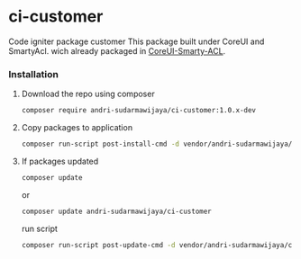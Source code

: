 # ci-customer
Code igniter package customer
This package built under CoreUI and SmartyAcl.
wich already packaged in [CoreUI-Smarty-ACL](https://github.com/andri-sudarmawijaya/CoreUI-Smarty-ACL).

### Installation
1. Download the repo using composer
   ```sh
   composer require andri-sudarmawijaya/ci-customer:1.0.x-dev
   ```
2. Copy packages to application
   ```sh
   composer run-script post-install-cmd -d vendor/andri-sudarmawijaya/ci-customer
   ```
3. If packages updated
   ```sh
   composer update
   ```
   or
   ```sh
   composer update andri-sudarmawijaya/ci-customer
   ```
   run script
   ```sh
   composer run-script post-update-cmd -d vendor/andri-sudarmawijaya/ci-customer
   ```


